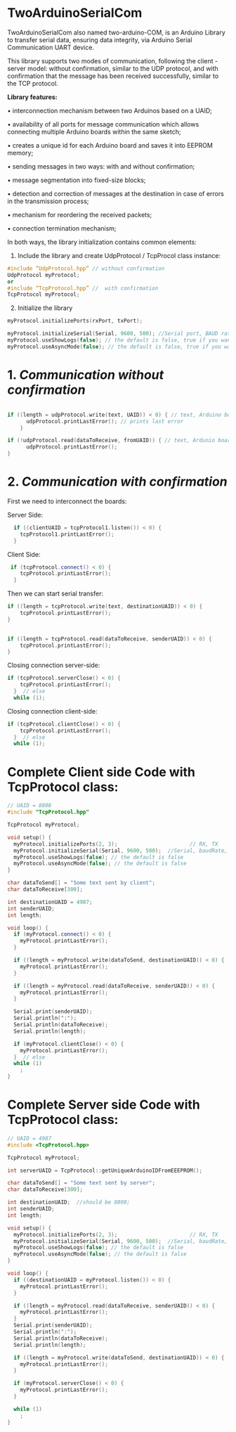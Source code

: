 # TwoArduinoSerialCom

TwoArduinoSerialCom  also named two-arduino-COM, is an Arduino Library to transfer serial data, ensuring data integrity, via Arduino Serial Communication UART device.

This library supports two modes of communication, following the client - server model: without confirmation, similar to the UDP protocol, and with confirmation  that the message has been received successfully, similar to the TCP protocol.

**Library features:**

• interconnection mechanism between two Arduinos based on a UAID;

• availability of all ports for message communication which allows connecting multiple Arduino boards within the same sketch;

• creates a unique id for each Arduino board and saves it into EEPROM memory;

• sending messages in two ways: with and without confirmation;

• message segmentation into fixed-size blocks;

• detection and correction of messages at the destination in case of errors in the transmission process;

• mechanism for reordering the received packets;

• connection termination mechanism;




In both ways, the library initialization contains common elements:

1. Include the library and create UdpProtocol / TcpProcol class instance:
```c++
#include “UdpProtocol.hpp” // without confirmation
UdpProtocol myProtocol;
or
#include “TcpProtocol.hpp” //  with confirmation
TcpProtocol myProtocol;
```
2. Initialize the library

```c++
myProtocol.initializePorts(rxPort, txPort);

myProtocol.initializeSerial(Serial, 9600, 500); //Serial port, BAUD rate, Serial timeout
myProtocol.useShowLogs(false); // the default is false, true if you want to see system logs
myProtocol.useAsyncMode(false); // the default is false, true if you want read function to be non-blocking
```


# 1. *Communication without confirmation*

```c++

if ((length = udpProtocol.write(text, UAID)) < 0) { // text, Arduino board destination UAID
      udpProtocol.printLastError(); // prints last error
    }

if (!udpProtocol.read(dataToReceive, fromUAID)) { // text, Ardunio board sender UAID
      udpProtocol.printLastError();
}
```
# 2. *Communication with confirmation*

First we need to interconnect the boards:

Server Side: 
```c++
  if ((clientUAID = tcpProtocol1.listen()) < 0) {
    tcpProtocol1.printLastError();
  }
```

Client Side: 
```c++
 if (tcpProtocol.connect() < 0) {
    tcpProtocol.printLastError();
  }
```

Then we can start serial transfer:
```c++
if ((length = tcpProtocol.write(text, destinationUAID)) < 0) {
    tcpProtocol.printLastError();
}
   

if ((length = tcpProtocol.read(dataToReceive, senderUAID)) < 0) {
    tcpProtocol.printLastError();
}
```

Closing connection server-side:
```c++
if (tcpProtocol.serverClose() < 0) {
    tcpProtocol.printLastError();
  }  // else
  while (1);
```

Closing connection client-side:
```c++
if (tcpProtocol.clientClose() < 0) {
    tcpProtocol.printLastError();
  }  // else
  while (1);
```

# **Complete Client side Code with TcpProtocol class**:
```c++
// UAID = 8808
#include "TcpProtocol.hpp"

TcpProtocol myProtocol;

void setup() {
  myProtocol.initializePorts(2, 3);                       // RX, TX
  myProtocol.initializeSerial(Serial, 9600, 500);  //Serial, baudRate, Serial.setTimeout
  myProtocol.useShowLogs(false); // the default is false
  myProtocol.useAsyncMode(false); // the default is false
}

char dataToSend[] = "Some text sent by client";
char dataToReceive[300];

int destinationUAID = 4987;
int senderUAID;
int length;

void loop() {
  if (myProtocol.connect() < 0) {
    myProtocol.printLastError();
  }

  if ((length = myProtocol.write(dataToSend, destinationUAID)) < 0) {
    myProtocol.printLastError();
  }

  if ((length = myProtocol.read(dataToReceive, senderUAID)) < 0) {
    myProtocol.printLastError();
  }

  Serial.print(senderUAID);
  Serial.println(":");
  Serial.println(dataToReceive);
  Serial.println(length);

  if (myProtocol.clientClose() < 0) {
    myProtocol.printLastError();
  }  // else
  while (1)
    ;
}
```

# **Complete Server side Code with TcpProtocol class**:
```c++
// UAID = 4987
#include <TcpProtocol.hpp>

TcpProtocol myProtocol;

int serverUAID = TcpProtocol::getUniqueArduinoIDFromEEEPROM();

char dataToSend[] = "Some text sent by server";
char dataToReceive[300];

int destinationUAID;  //should be 8808;
int senderUAID;
int length;

void setup() {
  myProtocol.initializePorts(2, 3);                       // RX, TX
  myProtocol.initializeSerial(Serial, 9600, 500);  //Serial, baudRate, Serial.setTimeout
  myProtocol.useShowLogs(false); // the default is false
  myProtocol.useAsyncMode(false); // the default is false
}

void loop() {
  if ((destinationUAID = myProtocol.listen()) < 0) {
    myProtocol.printLastError();
  }

  if ((length = myProtocol.read(dataToReceive, senderUAID)) < 0) {
    myProtocol.printLastError();
  }
  Serial.print(senderUAID);
  Serial.println(":");
  Serial.println(dataToReceive);
  Serial.println(length);

  if ((length = myProtocol.write(dataToSend, destinationUAID)) < 0) {
    myProtocol.printLastError();
  }

  if (myProtocol.serverClose() < 0) {
    myProtocol.printLastError();
  }

  while (1)
    ;
}
```
